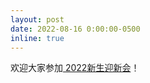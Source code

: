 ```yaml
---
layout: post
date: 2022-08-16 0:00:00-0500
inline: true
---
```


欢迎大家参加<a href="{{ site.baseurl }}/blog/2022/welcome_party/"> 2022新生迎新会</a>！
